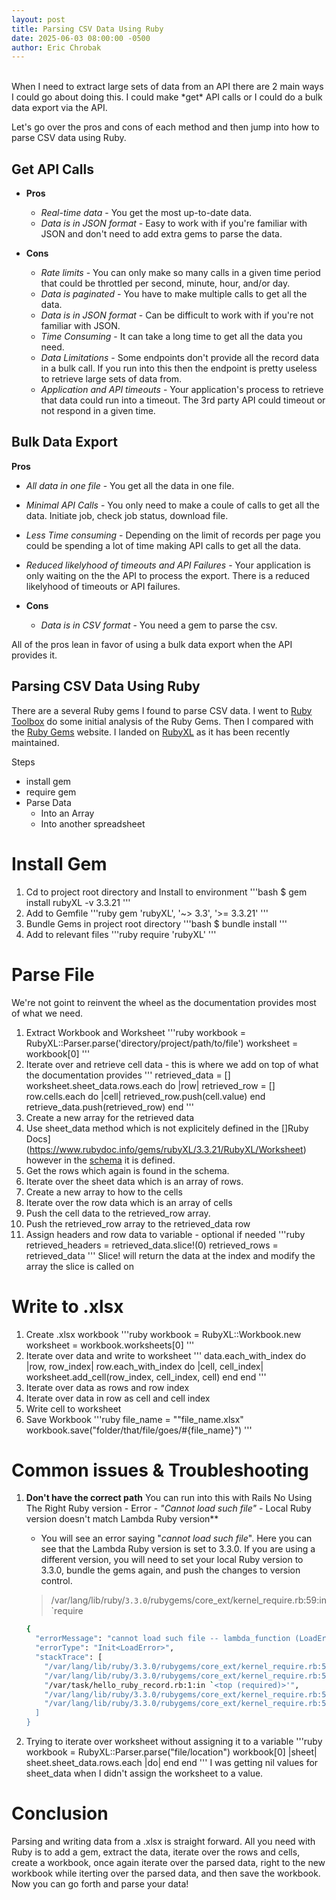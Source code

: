 ```yaml
---
layout: post
title: Parsing CSV Data Using Ruby
date: 2025-06-03 08:00:00 -0500
author: Eric Chrobak
---
```

<br>
When I need to extract large sets of data from an API there are 2 main ways I could go about doing this. I could make *get* API calls or I could do a bulk data export via the API.

Let's go over the pros and cons of each method and then jump into how to parse CSV data using Ruby.

## **Get API Calls**
- **Pros**
  - *Real-time data* - You get the most up-to-date data.
  - *Data is in JSON format* - Easy to work with if you're familiar with JSON and don't need to add extra gems to parse the data.

- **Cons**
  - *Rate limits* - You can only make so many calls in a given time period that could be throttled per second, minute, hour, and/or day.
  - *Data is paginated* - You have to make multiple calls to get all the data.
  - *Data is in JSON format* - Can be difficult to work with if you're not familiar with JSON.
  - *Time Consuming* - It can take a long time to get all the data you need.
  - *Data Limitations* - Some endpoints don't provide all the record data in a bulk call. If you run into this then the endpoint is pretty useless to retrieve large sets of data from.
  - *Application and API timeouts* - Your application's process to retrieve that data could run into a timeout. The 3rd party API could timeout or not respond in a given time.

## **Bulk Data Export**
  **Pros**
  - *All data in one file* - You get all the data in one file.
  - *Minimal API Calls* - You only need to make a coule of calls to get all the data. Initiate job, check job status, download file.
  - *Less Time consuming* - Depending on the limit of records per page you could be spending a lot of time making API calls to get all the data.
  - *Reduced likelyhood of timeouts and API Failures* - Your application is only waiting on the the API to process the export. There is a reduced likelyhood of timeouts or API failures.

- **Cons**
  - *Data is in CSV format* - You need a gem to parse the csv.


All of the pros lean in favor of using a bulk data export when the API provides it.


## **Parsing CSV Data Using Ruby**

There are a several Ruby gems I found to parse CSV data. I went to [Ruby Toolbox](https://www.ruby-toolbox.com/) do some initial analysis of the Ruby Gems. Then I compared with the [Ruby Gems](https://rubygems.org/) website. I landed on [RubyXL](https://rubygems.org/gems/rubyXL) as it has been recently maintained.

Steps
- install gem
- require gem
- Parse Data
    - Into an Array
    - Into another spreadsheet

# Install Gem
1. Cd to project root directory and Install to environment
  '''bash
  $ gem install rubyXL -v 3.3.21
  '''
2. Add to Gemfile
  '''ruby
  gem 'rubyXL', '~> 3.3', '>= 3.3.21'
  '''
3. Bundle Gems in project root directory
  '''bash
  $ bundle install
  '''
4. Add to relevant files
  '''ruby
  require 'rubyXL'
  '''

# Parse File

We're not goint to reinvent the wheel as the documentation provides most of what we need.
1. Extract Workbook and Worksheet
  '''ruby
  workbook = RubyXL::Parser.parse('directory/project/path/to/file')
  worksheet = workbook[0]
  '''
2. Iterate over and retrieve cell data - this is where we add on top of what the documentation provides
  '''
  retrieved_data = []
  worksheet.sheet_data.rows.each do |row|
    retrieved_row = []
    row.cells.each do |cell|
      retrieved_row.push(cell.value)
     end
    retrieve_data.push(retrieved_row)
  end
  '''
  1. Create a new array for the retrieved data
  2. Use sheet_data method which is not explicitely defined in the []Ruby Docs](https://www.rubydoc.info/gems/rubyXL/3.3.21/RubyXL/Worksheet) however in the [schema](http://www.datypic.com/sc/ooxml/e-ssml_worksheet.html) it is defined.
  3. Get the rows which again is found in the schema.
  4. Iterate over the sheet data which is an array of rows.
  5. Create a new array to how to the cells
  6. Iterate over the row data which is an array of cells
  7. Push the cell data to the retrieved_row array.
  8. Push the retrieved_row array to the retrieved_data row
3. Assign headers and row data to variable - optional if needed
  '''ruby
  retrieved_headers = retrieved_data.slice!(0)
  retrieved_rows = retrieved_data
  '''
  Slice! will return the data at the index and modify the array the slice is called on

# Write to .xlsx
1. Create .xlsx workbook
  '''ruby
  workbook = RubyXL::Workbook.new
  worksheet = workbook.worksheets[0]
  '''
2. Iterate over data and write to worksheet
  '''
  data.each_with_index do |row, row_index|
    row.each_with_index do |cell, cell_index|
      worksheet.add_cell(row_index, cell_index, cell)
    end
  end
  '''
  1. Iterate over data as rows and row index
  2. Iterate over data in row as cell and cell index
  3. Write cell to worksheet
3. Save Workbook
  '''ruby
  file_name = ""file_name.xlsx"
  workbook.save("folder/that/file/goes/#{file_name}")
  '''

# Common issues & Troubleshooting
1. **Don't have the correct path**
  You can run into this with Rails No Using The Right Ruby version - Error - *"Cannot load such file"* - Local Ruby version doesn't match Lambda Ruby version**
    - You will see an error saying "*cannot load such file*". Here you can see that the Lambda Ruby version is set to 3.3.0. If you are using a different version, you will need to set your local Ruby version to 3.3.0, bundle the gems again, and push the changes to version control.

    > /var/lang/lib/ruby/`3.3.0`/rubygems/core_ext/kernel_require.rb:59:in `require

    ```bash
    {
      "errorMessage": "cannot load such file -- lambda_function (LoadError)",
      "errorType": "Init<LoadError>",
      "stackTrace": [
        "/var/lang/lib/ruby/3.3.0/rubygems/core_ext/kernel_require.rb:59:in `require'",
        "/var/lang/lib/ruby/3.3.0/rubygems/core_ext/kernel_require.rb:59:in `require'",
        "/var/task/hello_ruby_record.rb:1:in `<top (required)>'",
        "/var/lang/lib/ruby/3.3.0/rubygems/core_ext/kernel_require.rb:59:in `require'",
        "/var/lang/lib/ruby/3.3.0/rubygems/core_ext/kernel_require.rb:59:in `require'"
      ]
    }
    ```
2. Trying to iterate over worksheet without assigning it to a variable
  '''ruby
  workbook = RubyXL::Parser.parse("file/location")
  workbook[0] |sheet|
    sheet.sheet_data.rows.each |do|
    end
  end
  '''
  I was getting nil values for sheet_data when I didn't assign the worksheet to a value.

# Conclusion
Parsing and writing data from a .xlsx is straight forward. All you need with Ruby is to add a gem, extract the data, iterate over the rows and cells, create a workbook, once again iterate over the parsed data, right to the new workbook while iterting over the parsed data, and then save the workbook. Now you can go forth and parse your data!
